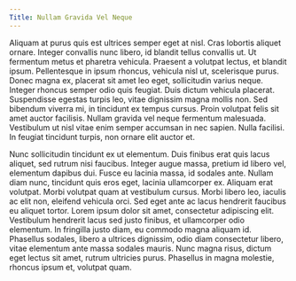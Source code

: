```yaml
---
Title: Nullam Gravida Vel Neque
---
```


Aliquam at purus quis est ultrices semper eget at nisl. Cras lobortis aliquet ornare. Integer convallis nunc libero, id blandit tellus convallis ut. Ut fermentum metus et pharetra vehicula. Praesent a volutpat lectus, et blandit ipsum. Pellentesque in ipsum rhoncus, vehicula nisl ut, scelerisque purus. Donec magna ex, placerat sit amet leo eget, sollicitudin varius neque. Integer rhoncus semper odio quis feugiat. Duis dictum vehicula placerat. Suspendisse egestas turpis leo, vitae dignissim magna mollis non. Sed bibendum viverra mi, in tincidunt ex tempus cursus. Proin volutpat felis sit amet auctor facilisis. Nullam gravida vel neque fermentum malesuada. Vestibulum ut nisl vitae enim semper accumsan in nec sapien. Nulla facilisi. In feugiat tincidunt turpis, non ornare elit auctor et.

Nunc sollicitudin tincidunt ex ut elementum. Duis finibus erat quis lacus aliquet, sed rutrum nisi faucibus. Integer augue massa, pretium id libero vel, elementum dapibus dui. Fusce eu lacinia massa, id sodales ante. Nullam diam nunc, tincidunt quis eros eget, lacinia ullamcorper ex. Aliquam erat volutpat. Morbi volutpat quam at vestibulum cursus. Morbi libero leo, iaculis ac elit non, eleifend vehicula orci. Sed eget ante ac lacus hendrerit faucibus eu aliquet tortor. Lorem ipsum dolor sit amet, consectetur adipiscing elit. Vestibulum hendrerit lacus sed justo finibus, et ullamcorper odio elementum. In fringilla justo diam, eu commodo magna aliquam id. Phasellus sodales, libero a ultrices dignissim, odio diam consectetur libero, vitae elementum ante massa sodales mauris. Nunc magna risus, dictum eget lectus sit amet, rutrum ultricies purus. Phasellus in magna molestie, rhoncus ipsum et, volutpat quam.
